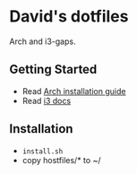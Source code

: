 # David's dotfiles

Arch and i3-gaps.

## Getting Started
* Read [Arch installation guide](https://wiki.archlinux.org/index.php/installation_guide)
* Read [i3 docs](https://wiki.archlinux.org/index.php/i3)

## Installation
* `install.sh`
* copy hostfiles/* to ~/
